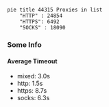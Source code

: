 
```mermaid
pie title 44315 Proxies in list
    "HTTP" : 24854
    "HTTPS": 6492
    "SOCKS" : 18090
```

### Some Info
#### Average Timeout

- mixed: 3.0s
- http: 1.5s
- https: 8.7s
- socks: 6.3s